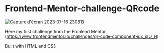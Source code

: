 # Frontend-Mentor-challenge-QRcode

![Capture d'écran 2023-07-16 230813](https://github.com/edmvl7/Frontend-Mentor-challenge-QRcode/assets/123964452/eda74c0f-dc17-46ee-a915-eb5dbf56d973)


Here my first challenge from the Frontend Mentor (https://www.frontendmentor.io/challenges/qr-code-component-iux_sIO_H)

Built with HTML and CSS
